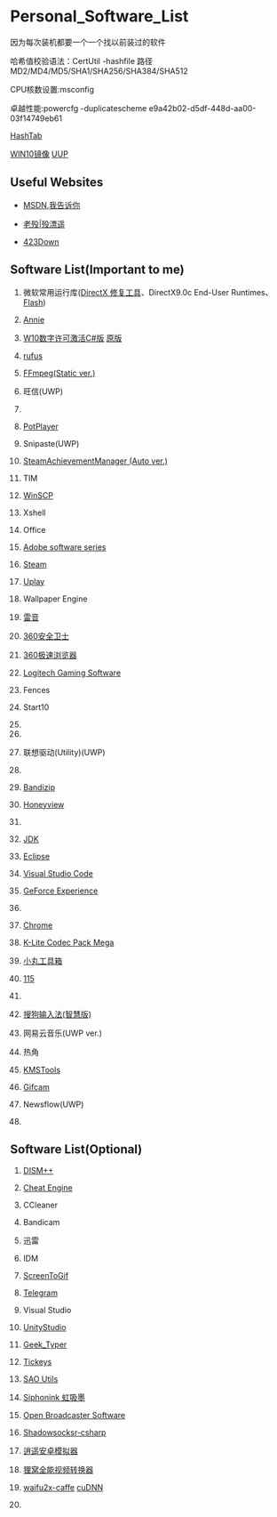 # Personal_Software_List
因为每次装机都要一个一个找以前装过的软件

哈希值校验语法：CertUtil -hashfile 路径 MD2/MD4/MD5/SHA1/SHA256/SHA384/SHA512

CPU核数设置:msconfig

卓越性能:powercfg -duplicatescheme e9a42b02-d5df-448d-aa00-03f14749eb61

[HashTab](http://implbits.com/products/hashtab/)

[WIN10镜像](https://pan.baidu.com/s/1yYw960AgkCjrnbTWOs7jbg) [UUP](https://uup.rg-adguard.net/index.php)

## Useful Websites
* [MSDN,我告诉你](https://msdn.itellyou.cn/)

* [老殁|殁漂遥](https://www.laomoit.com/)

* [423Down](https://www.423down.com/)

## Software List(Important to me)
1. 微软常用运行库([DirectX 修复工具](https://blog.csdn.net/vbcom/article/details/6962388)、DirectX9.0c End-User Runtimes、[Flash](https://www.flash.cn/))

2. [Annie](https://github.com/iawia002/annie/releases)

3. [W10数字许可激活C#版](https://www.52pojie.cn/thread-742884-1-1.html) [原版](https://www.nsaneforums.com/topic/315047-w10-digital-license-generation-v31-c-version-of-hwid-fork/)

4. [rufus](https://github.com/pbatard/rufus/releases)

5. [FFmpeg(Static ver.)](https://ffmpeg.zeranoe.com/builds/)

6. 旺信(UWP)

7. 

8. [PotPlayer](http://t1.daumcdn.net/potplayer/beta/PotPlayerSetup.exe)

9. Snipaste(UWP)

10. [SteamAchievementManager (Auto ver.)](https://github.com/gotkrypto76/SteamAchievementManager)

11. TIM

12. [WinSCP](https://winscp.net/eng/download.php)

13. Xshell

14. Office

15. [Adobe software series](https://weibo.com/vposy)

16. [Steam](https://store.steampowered.com/about/)

17. [Uplay](http://uplay.ubi.com/index.html)

18. Wallpaper Engine

19. [雷音](http://cn.razerzone.com/gaming-software/surround)

20. [360安全卫士](http://weishi.360.cn/)

21. [360极速浏览器](https://browser.360.cn/ee/)

22. [Logitech Gaming Software](https://support.logitech.com.cn/zh_cn/downloads)

23. Fences

24. Start10

25. 

26. 

27. 联想驱动(Utility)(UWP)

28. 

29. [Bandizip](http://www.bandisoft.com/bandizip/)

30. [Honeyview](http://www.bandisoft.com/honeyview/)

31. 

32. [JDK](https://www.oracle.com/technetwork/java/javase/downloads/index.html)

33. [Eclipse](https://www.eclipse.org/downloads/)

34. [Visual Studio Code](https://code.visualstudio.com/)

35. [GeForce Experience](https://www.nvidia.com/zh-cn/geforce/geforce-experience/)

36. 

37. [Chrome](https://www.google.com/chrome/)

38. [K-Lite Codec Pack Mega](http://www.codecguide.com/download_kl.htm)

39. [小丸工具箱](https://maruko.appinn.me/)

40. [115](http://115.com/)

41. 

42. [搜狗输入法(智慧版)](https://pinyin.sogou.com/)

43. 网易云音乐(UWP ver.)

44. 热角

45. [KMSTools](https://www.solidfiles.com/folder/bd7165a0d4/)

46. [Gifcam](http://blog.bahraniapps.com/gifcam/#download)

47. Newsflow(UWP)

48. 

## Software List(Optional)
1. [DISM++](http://www.chuyu.me/zh-Hans/index.html)

2. [Cheat Engine](https://cheatengine.org/)

3. CCleaner

4. Bandicam

5. 迅雷

6. IDM

7. [ScreenToGif](https://github.com/NickeManarin/ScreenToGif/releases)

8. [Telegram](https://telegram.org/apps)

9. Visual Studio

10. [UnityStudio](https://github.com/Perfare/AssetStudio/releases)

11. [Geek_Typer](http://geektyper.com/)

12. [Tickeys](http://www.yingdev.com/projects/tickeys)

13. [SAO Utils](http://www.gpbeta.com/post/develop/sao-utils/)

14. [Siphonink 虹吸墨](http://nullice.com/Gasoft/Siphonink/)

15. [Open Broadcaster Software](https://obsproject.com/download)

16. [Shadowsocksr-csharp](https://github.com/shadowsocksrr/shadowsocksr-csharp/releases)

17. [逍遥安卓模拟器](https://www.memuplay.com/)

18. [狸窝全能视频转换器](http://www.leawo.cn/)

19. [waifu2x-caffe](https://github.com/lltcggie/waifu2x-caffe) [cuDNN](https://developer.nvidia.com/rdp/cudnn-download)

20.


